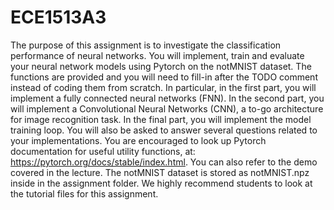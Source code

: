 # ECE1513A3 
The purpose of this assignment is to investigate the classification performance of neural networks. You will implement, train and evaluate your neural network models using Pytorch on the notMNIST dataset. The functions are provided and you will need to fill-in after the TODO comment instead of coding them from scratch. In particular, in the first part, you will implement a fully connected neural networks (FNN). In the second part, you will implement a Convolutional Neural Networks (CNN), a to-go architecture for image recognition task. In the final part, you will implement the model training loop. You will also be asked to answer several questions related to your implementations. You are encouraged to look up Pytorch documentation for useful utility functions, at: https://pytorch.org/docs/stable/index.html. You can also refer to the demo covered in the lecture. The notMNIST dataset is stored as notMNIST.npz inside in the assignment folder. We highly recommend students to look at the tutorial files for this assignment.
